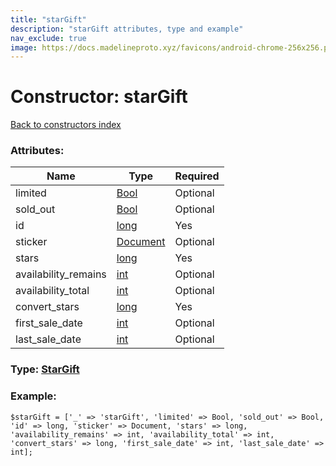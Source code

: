 ```yaml
---
title: "starGift"
description: "starGift attributes, type and example"
nav_exclude: true
image: https://docs.madelineproto.xyz/favicons/android-chrome-256x256.png
---
```

# Constructor: starGift  
[Back to constructors index](/API_docs/constructors/index.html)



### Attributes:

| Name     |    Type       | Required |
|----------|---------------|----------|
|limited|[Bool](/API_docs/types/Bool.html) | Optional|
|sold\_out|[Bool](/API_docs/types/Bool.html) | Optional|
|id|[long](/API_docs/types/long.html) | Yes|
|sticker|[Document](/API_docs/types/Document.html) | Optional|
|stars|[long](/API_docs/types/long.html) | Yes|
|availability\_remains|[int](/API_docs/types/int.html) | Optional|
|availability\_total|[int](/API_docs/types/int.html) | Optional|
|convert\_stars|[long](/API_docs/types/long.html) | Yes|
|first\_sale\_date|[int](/API_docs/types/int.html) | Optional|
|last\_sale\_date|[int](/API_docs/types/int.html) | Optional|



### Type: [StarGift](/API_docs/types/StarGift.html)


### Example:

```
$starGift = ['_' => 'starGift', 'limited' => Bool, 'sold_out' => Bool, 'id' => long, 'sticker' => Document, 'stars' => long, 'availability_remains' => int, 'availability_total' => int, 'convert_stars' => long, 'first_sale_date' => int, 'last_sale_date' => int];
```  

